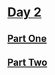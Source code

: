 # [Day 2](https://adventofcode.com/2024/day/2)

## [Part One](https://adventofcode.com/2024/day/2#part1)

## [Part Two](https://adventofcode.com/2024/day/2#part2)
